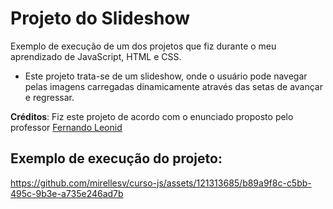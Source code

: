 # Projeto do Slideshow
Exemplo de execução de um dos projetos que fiz durante o meu aprendizado de JavaScript, HTML e CSS.
* Este projeto trata-se de um slideshow, onde o usuário pode navegar pelas imagens carregadas dinamicamente através das setas de avançar e regressar.

**Créditos**: Fiz este projeto de acordo com o enunciado proposto pelo professor [Fernando Leonid](https://youtu.be/csNYVAS2ex8?si=yaPzUx65NoA-aIHy)

## Exemplo de execução do projeto:
https://github.com/mirellesv/curso-js/assets/121313685/b89a9f8c-c5bb-495c-9b3e-a735e246ad7b
